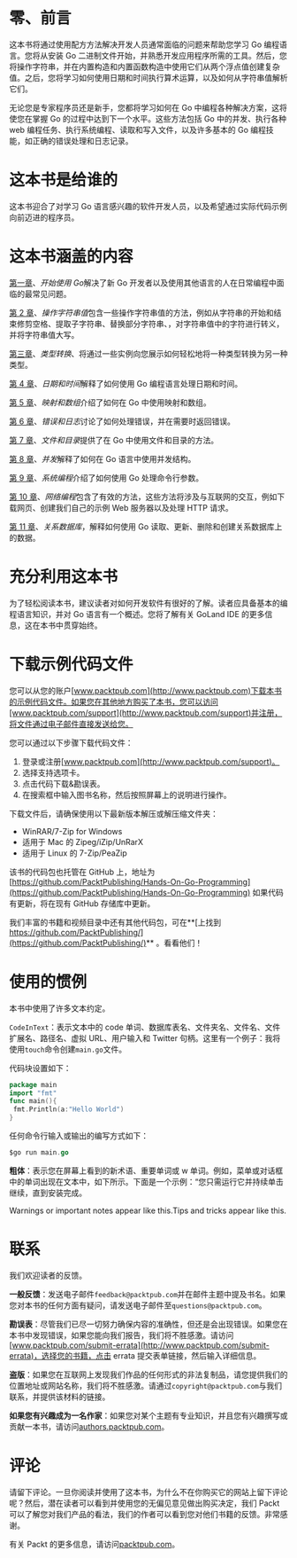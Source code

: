 # 零、前言





这本书将通过使用配方方法解决开发人员通常面临的问题来帮助您学习 Go 编程语言。您将从安装 Go 二进制文件开始，并熟悉开发应用程序所需的工具。然后，您将操作字符串，并在内置构造和内置函数构造中使用它们从两个浮点值创建复杂值。之后，您将学习如何使用日期和时间执行算术运算，以及如何从字符串值解析它们。

无论您是专家程序员还是新手，您都将学习如何在 Go 中编程各种解决方案，这将使您在掌握 Go 的过程中达到下一个水平。这些方法包括 Go 中的并发、执行各种 web 编程任务、执行系统编程、读取和写入文件，以及许多基本的 Go 编程技能，如正确的错误处理和日志记录。









# 这本书是给谁的





这本书迎合了对学习 Go 语言感兴趣的软件开发人员，以及希望通过实际代码示例向前迈进的程序员。









# 这本书涵盖的内容





[第一章](01.html)、*开始使用 Go*解决了新 Go 开发者以及使用其他语言的人在日常编程中面临的最常见问题。

[第 2 章](02.html)、*操作字符串值*包含一些操作字符串值的方法，例如从字符串的开始和结束修剪空格、提取子字符串、替换部分字符串、，对字符串值中的字符进行转义，并将字符串值大写。

[第三章](03.html)、*类型转换*、将通过一些实例向您展示如何轻松地将一种类型转换为另一种类型。

[第 4 章](04.html)、*日期和时间*解释了如何使用 Go 编程语言处理日期和时间。

[第 5 章](05.html)、*映射和数组*介绍了如何在 Go 中使用映射和数组。

[第 6 章](06.html)、*错误和日志*讨论了如何处理错误，并在需要时返回错误。

[第 7 章](07.html)、*文件和目录*提供了在 Go 中使用文件和目录的方法。

[第 8 章](08.html)、*并发*解释了如何在 Go 语言中使用并发结构。

[第 9 章](09.html)、*系统编程*介绍了如何使用 Go 处理命令行参数。

[第 10 章](10.html)、*网络编程*包含了有效的方法，这些方法将涉及与互联网的交互，例如下载网页、创建我们自己的示例 Web 服务器以及处理 HTTP 请求。

[第 11 章](11.html)、*关系数据库*，解释如何使用 Go 读取、更新、删除和创建关系数据库上的数据。









# 充分利用这本书





为了轻松阅读本书，建议读者对如何开发软件有很好的了解。读者应具备基本的编程语言知识，并对 Go 语言有一个概述。您将了解有关 GoLand IDE 的更多信息，这在本书中贯穿始终。









# 下载示例代码文件





您可以从您的账户[www.packtpub.com](http://www.packtpub.com)下载本书的示例代码文件。如果您在其他地方购买了本书，您可以访问[www.packtpub.com/support](http://www.packtpub.com/support)并注册，将文件通过电子邮件直接发送给您。

您可以通过以下步骤下载代码文件：

1.  登录或注册[www.packtpub.com](http://www.packtpub.com/support)。
2.  选择支持选项卡。
3.  点击代码下载&勘误表。
4.  在搜索框中输入图书名称，然后按照屏幕上的说明进行操作。

下载文件后，请确保使用以下最新版本解压或解压缩文件夹：

*   WinRAR/7-Zip for Windows
*   适用于 Mac 的 Zipeg/iZip/UnRarX
*   适用于 Linux 的 7-Zip/PeaZip

该书的代码包也托管在 GitHub 上，地址为[https://github.com/PacktPublishing/Hands-On-Go-Programming](https://github.com/PacktPublishing/Hands-On-Go-Programming) 如果代码有更新，将在现有 GitHub 存储库中更新。

我们丰富的书籍和视频目录中还有其他代码包，可在**[上找到 https://github.com/PacktPublishing/](https://github.com/PacktPublishing/)** 。看看他们！









# 使用的惯例





本书中使用了许多文本约定。

`CodeInText`：表示文本中的 code 单词、数据库表名、文件夹名、文件名、文件扩展名、路径名、虚拟 URL、用户输入和 Twitter 句柄。这里有一个例子：我将使用`touch`命令创建`main.go`文件。

代码块设置如下：

```go
package main
import "fmt"
func main(){
 fmt.Println(a:"Hello World")
}
```

任何命令行输入或输出的编写方式如下：

```go
$go run main.go
```

**粗体**：表示您在屏幕上看到的新术语、重要单词或 w 单词。例如，菜单或对话框中的单词出现在文本中，如下所示。下面是一个示例：“您只需运行它并持续单击继续，直到安装完成。

Warnings or important notes appear like this.Tips and tricks appear like this.







# 联系





我们欢迎读者的反馈。

**一般反馈**：发送电子邮件`feedback@packtpub.com`并在邮件主题中提及书名。如果您对本书的任何方面有疑问，请发送电子邮件至`questions@packtpub.com`。

**勘误表**：尽管我们已尽一切努力确保内容的准确性，但还是会出现错误。如果您在本书中发现错误，如果您能向我们报告，我们将不胜感激。请访问[www.packtpub.com/submit-errata](http://www.packtpub.com/submit-errata)，选择您的书籍，点击 errata 提交表单链接，然后输入详细信息。

**盗版**：如果您在互联网上发现我们作品的任何形式的非法复制品，请您提供我们的位置地址或网站名称，我们将不胜感激。请通过`copyright@packtpub.com`与我们联系，并提供该材料的链接。

**如果您有兴趣成为一名作家**：如果您对某个主题有专业知识，并且您有兴趣撰写或贡献一本书，请访问[authors.packtpub.com](http://authors.packtpub.com/)。









# 评论





请留下评论。一旦你阅读并使用了这本书，为什么不在你购买它的网站上留下评论呢？然后，潜在读者可以看到并使用您的无偏见意见做出购买决定，我们 Packt 可以了解您对我们产品的看法，我们的作者可以看到您对他们书籍的反馈。非常感谢。

有关 Packt 的更多信息，请访问[packtpub.com](https://www.packtpub.com/)。



